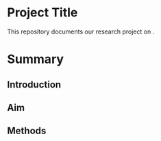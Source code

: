 # Project Title

This repository documents our research project on <!-- replace with
description of project, for example "associations between emergency
procedures and outcomes in adult trauma patients"-->. 

# Summary

<!-- Write or paste a short summary under the headings below. If this
is a student project it makes sense to use the same text as in their
project proposal. Be brief, so that it remains easy to keep this text
up to date -->

## Introduction

## Aim

## Methods


